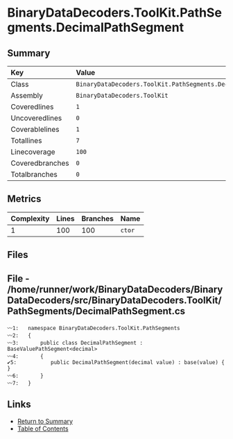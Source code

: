 ﻿# BinaryDataDecoders.ToolKit.PathSegments.DecimalPathSegment

## Summary

| Key             | Value                                                        |
| :-------------- | :----------------------------------------------------------- |
| Class           | `BinaryDataDecoders.ToolKit.PathSegments.DecimalPathSegment` |
| Assembly        | `BinaryDataDecoders.ToolKit`                                 |
| Coveredlines    | `1`                                                          |
| Uncoveredlines  | `0`                                                          |
| Coverablelines  | `1`                                                          |
| Totallines      | `7`                                                          |
| Linecoverage    | `100`                                                        |
| Coveredbranches | `0`                                                          |
| Totalbranches   | `0`                                                          |

## Metrics

| Complexity | Lines | Branches | Name    |
| :--------- | :---- | :------- | :------ |
| 1          | 100   | 100      | `ctor`  |

## Files

## File - /home/runner/work/BinaryDataDecoders/BinaryDataDecoders/src/BinaryDataDecoders.ToolKit/PathSegments/DecimalPathSegment.cs

```CSharp
〰1:   namespace BinaryDataDecoders.ToolKit.PathSegments
〰2:   {
〰3:       public class DecimalPathSegment : BaseValuePathSegment<decimal>
〰4:       {
✔5:           public DecimalPathSegment(decimal value) : base(value) { }
〰6:       }
〰7:   }
```

## Links

* [Return to Summary](Summary.md)
* [Table of Contents](../TOC.md)


